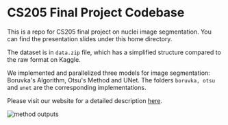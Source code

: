 # CS205 Final Project Codebase
This is a repo for CS205 final project on nuclei image segmentation.
You can find the presentation slides under this home directory.

The dataset is in ```data.zip``` file, which has a simplified structure compared to the raw format on Kaggle.

We implemented and parallelized three models for image segmentation: Boruvka's Algorithm, Otsu's Method and UNet.
The folders ```boruvka, otsu``` and ```unet``` are the corresponding implementations.

Please visit our website for a detailed description [here](https://cs205-parallelcv.github.io).

![method outputs]()
